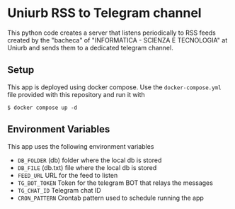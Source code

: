 # Uniurb RSS to Telegram channel

This python code creates a server that listens periodically to RSS feeds created by the "bacheca" of "INFORMATICA - SCIENZA E TECNOLOGIA" at Uniurb and sends them to a dedicated telegram channel.

## Setup

This app is deployed using docker compose.
Use the `docker-compose.yml` file provided with this repository and run it with

```terminal
$ docker compose up -d
```

## Environment Variables

This app uses the following environment variables

- `DB_FOLDER` (db) folder where the local db is stored
- `DB_FILE` (db.txt) file where the local db is stored
- `FEED_URL` URL for the feed to listen
- `TG_BOT_TOKEN` Token for the telegram BOT that relays the messages
- `TG_CHAT_ID` Telegram chat ID
- `CRON_PATTERN` Crontab pattern used to schedule running the app
